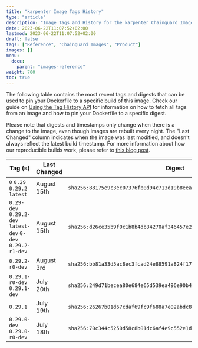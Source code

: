 ```yaml
---
title: "karpenter Image Tags History"
type: "article"
description: "Image Tags and History for the karpenter Chainguard Image"
date: 2023-06-22T11:07:52+02:00
lastmod: 2023-06-22T11:07:52+02:00
draft: false
tags: ["Reference", "Chainguard Images", "Product"]
images: []
menu:
  docs:
    parent: "images-reference"
weight: 700
toc: true
---
```


The following table contains the most recent tags and digests that can be used to pin your Dockerfile to a specific build of this image. Check our guide on [Using the Tag History API](/chainguard/chainguard-images/using-the-tag-history-api/) for information on how to fetch all tags from an image and how to pin your Dockerfile to a specific digest.

Please note that digests and timestamps only change when there is a change to the image, even though images are rebuilt every night. The "Last Changed" column indicates when the image was last modified, and doesn't always reflect the latest build timestamp. For more information about how our reproducible builds work, please refer to [this blog post](https://www.chainguard.dev/unchained/reproducing-chainguards-reproducible-image-builds).

| Tag (s)                                                       | Last Changed | Digest                                                                    |
|---------------------------------------------------------------|--------------|---------------------------------------------------------------------------|
|  `0` `0.29` `0.29.2` `latest`                                 | August 15th  | `sha256:88175e9c3ec07376fb0d94c713d19b8eea226aba8bbfe0feb4fd020ae58efac4` |
|  `0.29-dev` `0.29.2-dev` `latest-dev` `0-dev` `0.29.2-r1-dev` | August 15th  | `sha256:d26ce35b9f0c1b8b4db34270af346457e20bb439575fad4c64944594eb38263d` |
|  `0.29.2-r0-dev`                                              | August 3rd   | `sha256:bb81a33d5ac8ec3fcad24e88591a824f179230c30d02ede517ba32ea860cb322` |
|  `0.29.1-r0-dev` `0.29.1-dev`                                 | July 20th    | `sha256:249d71becea80e684e65d539ea496e90b41ec3701778bbc56af6750d9a7b3cc7` |
|  `0.29.1`                                                     | July 19th    | `sha256:26267b01d67cdaf69fc9f688a7e02abdc8932a7af586f242ec331bb740a34acd` |
|  `0.29.0-dev` `0.29.0-r0-dev`                                 | July 18th    | `sha256:70c344c5250d58c8b01dc6af4e9c552e1dc5d67c5ee83babd1d7a2dfb64a8492` |
